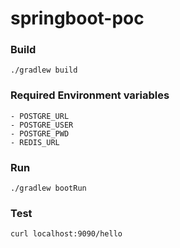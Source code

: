 # springboot-poc

### Build
 ```
./gradlew build
```

### Required Environment variables
 ```
- POSTGRE_URL
- POSTGRE_USER
- POSTGRE_PWD
- REDIS_URL
 ```


### Run
 ```
./gradlew bootRun
 ```

### Test
 ```
curl localhost:9090/hello
 ```



